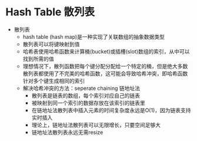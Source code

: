 # Hash Table 散列表

- 散列表
  - hash table (hash map)是一种实现了关联数组的抽象数据类型
  - 散列表可以将键映射到值
  - 哈希表使用哈希函数来计算桶(bucket)或插槽(slot)数组的索引，从中可以找到所需的值
  - 理想情况下，散列函数把每个键分配分配给一个特定的桶，但是绝大多数散列表都使用了不完美的哈希函数，这可能会导致哈希冲突，即哈希函数针对多个键生成相同的索引
  - 解决哈希冲突的方法：seperate chaining 链地址法
    - 散列表是链表的数组，每个索引对应自己的链表
    - 被映射到同一个索引的数据存放在该索引的链表里
    - 在链地址法散列表中插入元素的时间复杂度永远是O(1)，因为链表支持实时插入
    - 理论上，链地址法散列表可以无限增长，只要空间足够大
    - 链地址法散列表永远无需resize

